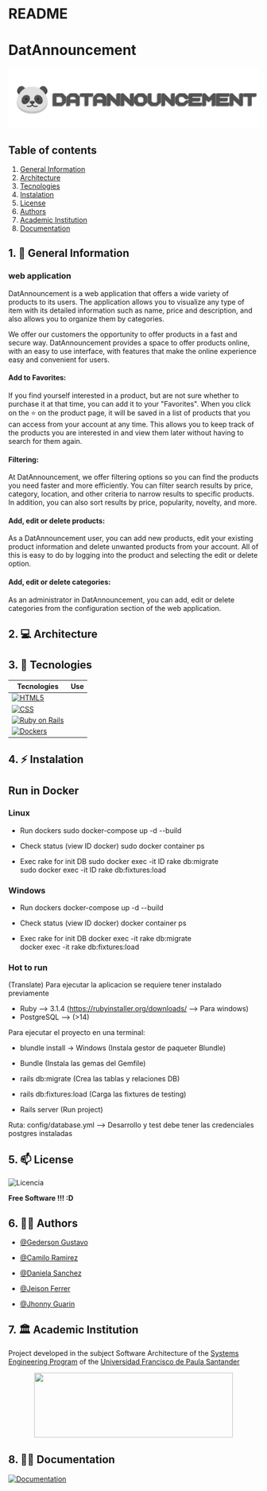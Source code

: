 # README

# DatAnnouncement

[![DatAnnouncement](https://raw.githubusercontent.com/JhonnyGCH/img/9b09e6adb1a6e47da9bd8c1891d44761b7770104/DatAnnouncement.png)]()

## Table of contents 
1. [General Information](#1--general-information)
2. [Architecture](#2--architecture)
3. [Tecnologies](#3--tecnologies)
4. [Instalation](#4-%EF%B8%8F-instalation)
5. [License](#5--license)
6. [Authors](#6-%EF%B8%8F-authors)
7. [Academic Institution](#7--academic-institution)
8. [Documentation](#8--documentation)

## 1. 🤔 General Information

### web application 

DatAnnouncement is a web application that offers a wide variety of products to its users. The application allows you to visualize any type of item with its detailed information such as name, price and description, and also allows you to organize them by categories.

We offer our customers the opportunity to offer products in a fast and secure way. DatAnnouncement provides a space to offer products online, with an easy to use interface, with features that make the online experience easy and convenient for users.

#### Add to Favorites:
If you find yourself interested in a product, but are not sure whether to purchase it at that time, you can add it to your "Favorites". When you click on the ⭐ on the product page, it will be saved in a list of products that you can access from your account at any time. This allows you to keep track of the products you are interested in and view them later without having to search for them again.

#### Filtering:
At DatAnnouncement, we offer filtering options so you can find the products you need faster and more efficiently. You can filter search results by price, category, location, and other criteria to narrow results to specific products. In addition, you can also sort results by price, popularity, novelty, and more.

#### Add, edit or delete products:
As a DatAnnouncement user, you can add new products, edit your existing product information and delete unwanted products from your account. All of this is easy to do by logging into the product and selecting the edit or delete option.

#### Add, edit or delete categories:
As an administrator in DatAnnouncement, you can add, edit or delete categories from the configuration section of the web application.



## 2. 💻 Architecture
  

## 3. 🔗 Tecnologies


| Tecnologies                                                                        | Use                                                                            |
|-------------------------------------------------------------------------------|----------------------------------------------------------------------------------------|
| [![HTML5](https://img.shields.io/badge/HTML5-orange)](https://azure.microsoft.com/es-es/products/devops)             |  |
| [![CSS](https://img.shields.io/badge/CSS-blue)](https://www.javascript.com/)                                     |  |
| [![Ruby on Rails](https://img.shields.io/badge/Ruby_On_Rails-red)](https://marketplace.visualstudio.com/vscode) |  |
| [![Dockers](https://img.shields.io/badge/Dockers-blue)](https://marketplace.visualstudio.com/vscode) | 

## 4. ⚡️ Instalation

## Run in Docker
### Linux

* Run dockers
sudo docker-compose up -d --build

* Check status (view ID docker)
sudo docker container ps

* Exec rake for init DB
sudo docker exec -it ID rake db:migrate                          
sudo docker exec -it ID rake db:fixtures:load

### Windows

* Run dockers
docker-compose up -d --build

* Check status (view ID docker)
docker container ps

* Exec rake for init DB
docker exec -it <ID> rake db:migrate                          
docker exec -it <ID> rake db:fixtures:load

### Hot to run

(Translate) Para ejecutar la aplicacion se requiere tener instalado previamente

* Ruby --> 3.1.4 (https://rubyinstaller.org/downloads/  --> Para windows)
* PostgreSQL --> (>14)

Para ejecutar el proyecto en una terminal:

* blundle install -> Windows (Instala gestor de paqueter Blundle)

* Bundle (Instala las gemas del Gemfile)

* rails db:migrate (Crea las tablas y relaciones DB)

* rails db:fixtures:load (Carga las fixtures de testing)

* Rails server (Run project)

Ruta: config/database.yml --> Desarrollo y test debe tener las credenciales postgres instaladas

## 5. 📫 License

![Licencia](https://img.shields.io/badge/Licencia-MTI-blue)

**Free Software !!! :D**

## 6. 👯‍♀️ Authors

- [@Gederson Gustavo](https://github.com/GedersonG)

- [@Camilo Ramirez](https://www.github.com/CamiloRamirezP)

- [@Daniela Sanchez](https://www.github.com/DanielaSanchezb)

- [@Jeison Ferrer](https://www.github.com/joferrer)

- [@Jhonny Guarin](https://www.github.com/JhonnyGCH)

  
## 7. 🏛 Academic Institution
Project developed in the subject Software Architecture of the [Systems Engineering Program] of the [Universidad Francisco de Paula Santander]

   [Systems Engineering Program]:<https://ingsistemas.cloud.ufps.edu.co/>
   [Universidad Francisco de Paula Santander]:<https://ww2.ufps.edu.co/>
 
 <div align="center">
   <img src="https://ingsistemas.cloud.ufps.edu.co/rsc/img/logo_vertical_ingsistemas_ht180.png" width="400" height="130">
</div>

  
## 8. 👩‍💻 Documentation

[![Documentation](https://img.shields.io/badge/Documentaci%C3%B3n-blueviolet)]()

  
  
  
  
  
